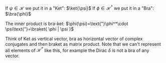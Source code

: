 If $\psi \in \mathcal H$ we put it in a "Ket": $\ket{\psi}$ 
If $\phi\in \mathcal H^*$ we put it in a "Bra": $\bra{\phi}$

The inner product is bra-ket: $\phi(\psi)=\text{"}\phi^*\cdot \psi\text{"}=\braket{ \phi | \psi }$

Think of Ket as vertical vector, bra as horizontal vector of complex conjugates and then braket as matrix product.
Note that we can't represent all elements of $\mathcal{H}^{*}$ like this, for example the Dirac $\delta$ is not a bra of any vector.

